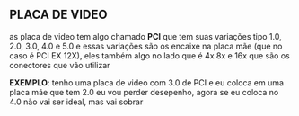 ## PLACA DE VIDEO

as placa de video tem algo chamado **PCI** que tem suas variações tipo 1.0, 2.0, 3.0, 4.0 e 5.0 e essas variações são os encaixe na placa mãe (que no caso é PCI EX 12X), eles também algo no lado que é 4x 8x e 16x que são os conectores que vão utilizar

**EXEMPLO**: tenho uma placa de video com 3.0 de PCI e eu coloca em uma placa mãe que tem 2.0 eu vou perder desepenho, agora se eu coloca no 4.0 não vai ser ideal, mas vai sobrar
